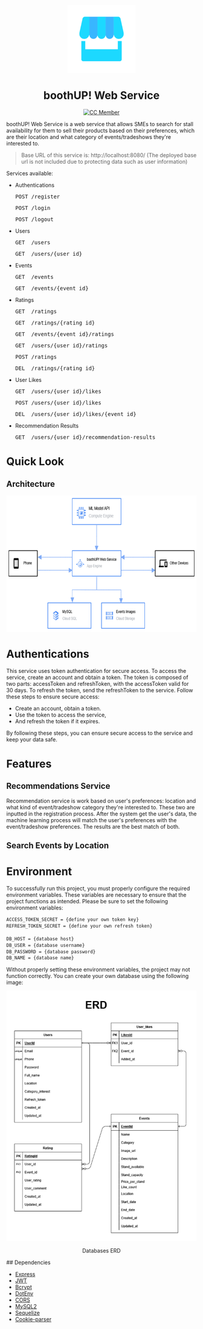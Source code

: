<p align="center">
  <img src="/img/logo.jpg" alt="Logo" height="180">
</p>

<h1 align="center">boothUP! Web Service</h1>

<div align="center">

[![CC Member](https://img.shields.io/github/contributors/Bangkit-Capstone-CR23-PR565/Cloud-Computing?color=blue)](#cc-member)
  
</div>

boothUP! Web Service is a web service that allows SMEs to search for stall availability for them to sell their products based on their preferences, which are their location and what category of events/tradeshows they're interested to.

> Base URL of this service is: http://localhost:8080/ (The deployed base url is not included due to protecting data such as user information)

Services available:

- Authentications
  <pre>POST /register</pre>
  <pre>POST /login</pre>
  <pre>POST /logout</pre>

- Users
  <pre>GET  /users</pre>
  <pre>GET  /users/{user_id}</pre>

- Events
  <pre>GET  /events</pre>
  <pre>GET  /events/{event_id}</pre>

- Ratings
  <pre>GET  /ratings</pre>
  <pre>GET  /ratings/{rating_id}</pre>
  <pre>GET  /events/{event_id}/ratings</pre>
  <pre>GET  /users/{user_id}/ratings</pre>
  <pre>POST /ratings</pre>
  <pre>DEL  /ratings/{rating_id}</pre>

- User Likes
  <pre>GET  /users/{user_id}/likes</pre>
  <pre>POST /users/{user_id}/likes</pre>
  <pre>DEL  /users/{user_id}/likes/{event_id}</pre>

- Recommendation Results
  <pre>GET  /users/{user_id}/recommendation-results</pre>
  
# Quick Look

## Architecture

<p align="center">
  <img src="img/gcp_architecture.png" alt="GCP Architecture" height="360"/>
</p>

# Authentications
This service uses token authentication for secure access. To access the service, create an account and obtain a token. The token is composed of two parts: accessToken and refreshToken, with the accessToken valid for 30 days. To refresh the token, send the refreshToken to the service. 
Follow these steps to ensure secure access: 
- Create an account, obtain a token.
- Use the token to access the service,
- And refresh the token if it expires.

By following these steps, you can ensure secure access to the service and keep your data safe.

# Features
## Recommendations Service
Recommendation service is work based on user's preferences: location and what kind of event/tradeshow category they're interested to. These two are inputted in the registration process. After the system get the user's data, the machine learning process will match the user's preferences with the event/tradeshow preferences. The results are the best match of both.
## Search Events by Location

# Environment
To successfully run this project, you must properly configure the required environment variables. These variables are necessary to ensure that the project functions as intended.
Please be sure to set the following environment variables:
```bash
ACCESS_TOKEN_SECRET = {define your own token key}
REFRESH_TOKEN_SECRET = {define your own refresh token}

DB_HOST = {database host}
DB_USER = {database username}
DB_PASSWORD = {database password}
DB_NAME = {database name}
```
Without properly setting these environment variables, the project may not function correctly.
You can create your own database using the following image:

<p align="center">
  <img src="img/erd.png" alt="Database ERD" />
</p>

<p align="center">Databases ERD</p>
## Dependencies

* [Express](https://www.npmjs.com/package/express)
* [JWT](https://www.npmjs.com/package/@hapi/jwt)
* [Bcrypt](https://www.npmjs.com/package/bcrypt)
* [DotEnv](https://www.npmjs.com/package/dotenv)
* [CORS](https://www.npmjs.com/package/cors)
* [MySQL2](https://www.npmjs.com/package/mysql2)
* [Sequelize](https://www.npmjs.com/package/sequelize)
* [Cookie-parser](https://www.npmjs.com/package/cookie-parser)
